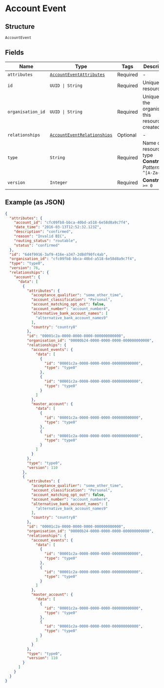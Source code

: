 
# Account Event

## Structure

`AccountEvent`

## Fields

| Name | Type | Tags | Description |
|  --- | --- | --- | --- |
| `attributes` | [`AccountEventAttributes`](../../doc/models/account-event-attributes.md) | Required | - |
| `id` | `UUID \| String` | Required | Unique resource ID |
| `organisation_id` | `UUID \| String` | Required | Unique ID of the organisation this resource is created by |
| `relationships` | [`AccountEventRelationships`](../../doc/models/account-event-relationships.md) | Optional | - |
| `type` | `String` | Required | Name of the resource type<br>**Constraints**: *Pattern*: `^[A-Za-z]*$` |
| `version` | `Integer` | Required | **Constraints**: `>= 0` |

## Example (as JSON)

```json
{
  "attributes": {
    "account_id": "cfc09fb8-bbca-40bd-a518-6e58d8a9c7f4",
    "date_time": "2016-03-13T12:52:32.123Z",
    "description": "confirmed",
    "reason": "Invalid BIC",
    "routing_status": "routable",
    "status": "confirmed"
  },
  "id": "6d4f9916-3af9-416e-a347-2d8df90fc4ab",
  "organisation_id": "cfc09fb8-bbca-40bd-a518-6e58d8a9c7f4",
  "type": "type0",
  "version": 76,
  "relationships": {
    "account": {
      "data": [
        {
          "attributes": {
            "acceptance_qualifier": "some_other_time",
            "account_classification": "Personal",
            "account_matching_opt_out": false,
            "account_number": "account_number4",
            "alternative_bank_account_names": [
              "alternative_bank_account_names9"
            ],
            "country": "country8"
          },
          "id": "00001c2a-0000-0000-0000-000000000000",
          "organisation_id": "00000b24-0000-0000-0000-000000000000",
          "relationships": {
            "account_events": {
              "data": [
                {
                  "id": "00001c2a-0000-0000-0000-000000000000",
                  "type": "type0"
                },
                {
                  "id": "00001c2a-0000-0000-0000-000000000000",
                  "type": "type0"
                }
              ]
            },
            "master_account": {
              "data": [
                {
                  "id": "00001c2a-0000-0000-0000-000000000000",
                  "type": "type0"
                },
                {
                  "id": "00001c2a-0000-0000-0000-000000000000",
                  "type": "type0"
                }
              ]
            }
          },
          "type": "type0",
          "version": 110
        },
        {
          "attributes": {
            "acceptance_qualifier": "some_other_time",
            "account_classification": "Personal",
            "account_matching_opt_out": false,
            "account_number": "account_number4",
            "alternative_bank_account_names": [
              "alternative_bank_account_names9"
            ],
            "country": "country8"
          },
          "id": "00001c2a-0000-0000-0000-000000000000",
          "organisation_id": "00000b24-0000-0000-0000-000000000000",
          "relationships": {
            "account_events": {
              "data": [
                {
                  "id": "00001c2a-0000-0000-0000-000000000000",
                  "type": "type0"
                },
                {
                  "id": "00001c2a-0000-0000-0000-000000000000",
                  "type": "type0"
                }
              ]
            },
            "master_account": {
              "data": [
                {
                  "id": "00001c2a-0000-0000-0000-000000000000",
                  "type": "type0"
                },
                {
                  "id": "00001c2a-0000-0000-0000-000000000000",
                  "type": "type0"
                }
              ]
            }
          },
          "type": "type0",
          "version": 110
        }
      ]
    }
  }
}
```

